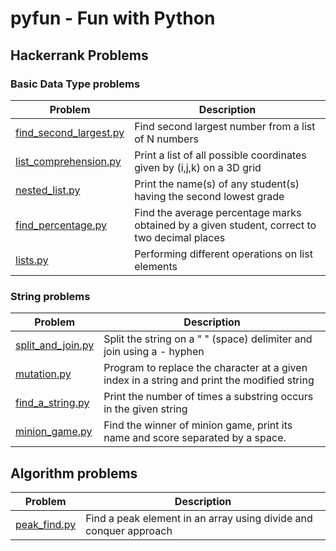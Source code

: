 # pyfun - Fun with Python

## Hackerrank Problems

### Basic Data Type problems

| Problem  | Description |
| ------------- | ------------- |
| [find_second_largest.py](/hackerrank/basic_problems/find_second_largest.py)   | Find second largest number from a list of N numbers |
| [list_comprehension.py](/hackerrank/basic_problems/list_comprehension.py)   | Print a list of all possible coordinates given by (i,j,k) on a 3D grid  |
| [nested_list.py](/hackerrank/basic_problems/nested_list.py)   | Print the name(s) of any student(s) having the second lowest grade |
| [find_percentage.py](/hackerrank/basic_problems/find_percentage.py)   | Find the average percentage marks obtained by a given student, correct to two decimal places |
| [lists.py](/hackerrank/basic_problems/lists.py)   | Performing different operations on list elements |

### String problems

| Problem  | Description |
| ------------- | ------------- |
| [split_and_join.py](/hackerrank/strings/split_and_join.py)   | Split the string on a " " (space) delimiter and join using a - hyphen |
| [mutation.py](/hackerrank/strings/mutation.py)   | Program to replace the character at a given index in a string and print the modified string |
| [find_a_string.py](/hackerrank/strings/find_a_string.py)   | Print the number of times a substring occurs in the given string |
| [minion_game.py](/hackerrank/strings/minion_game.py)   | Find the winner of minion game, print its name and score separated by a space. |


## Algorithm problems
| Problem  | Description |
| ------------- | ------------- |
| [peak_find.py](/peak_find.py)   | Find a peak element in an array using divide and conquer approach |
